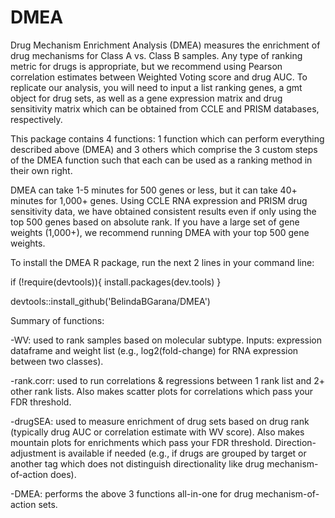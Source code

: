 # DMEA
Drug Mechanism Enrichment Analysis (DMEA) measures the enrichment of drug mechanisms for Class A vs. Class B samples. Any type of ranking metric for drugs is appropriate, but we recommend using Pearson correlation estimates between Weighted Voting score and drug AUC. To replicate our analysis, you will need to input a list ranking genes, a gmt object for drug sets, as well as a gene expression matrix and drug sensitivity matrix which can be obtained from CCLE and PRISM databases, respectively.

This package contains 4 functions: 1 function which can perform everything described above (DMEA) and 3 others which comprise the 3 custom steps of the DMEA function such that each can be used as a ranking method in their own right.

DMEA can take 1-5 minutes for 500 genes or less, but it can take 40+ minutes for 1,000+ genes. Using CCLE RNA expression and PRISM drug sensitivity data, we have obtained consistent results even if only using the top 500 genes based on absolute rank. If you have a large set of gene weights (1,000+), we recommend running DMEA with your top 500 gene weights.

To install the DMEA R package, run the next 2 lines in your command line:

if (!require(devtools)){ install.packages(dev.tools) }

devtools::install_github('BelindaBGarana/DMEA')

Summary of functions:

-WV: used to rank samples based on molecular subtype. Inputs: expression dataframe and weight list (e.g., log2(fold-change) for RNA expression between two classes).

-rank.corr: used to run correlations & regressions between 1 rank list and 2+ other rank lists. Also makes scatter plots for correlations which pass your FDR threshold.

-drugSEA: used to measure enrichment of drug sets based on drug rank (typically drug AUC or correlation estimate with WV score). Also makes mountain plots for enrichments which pass your FDR threshold. Direction-adjustment is available if needed (e.g., if drugs are grouped by target or another tag which does not distinguish directionality like drug mechanism-of-action does).

-DMEA: performs the above 3 functions all-in-one for drug mechanism-of-action sets.

